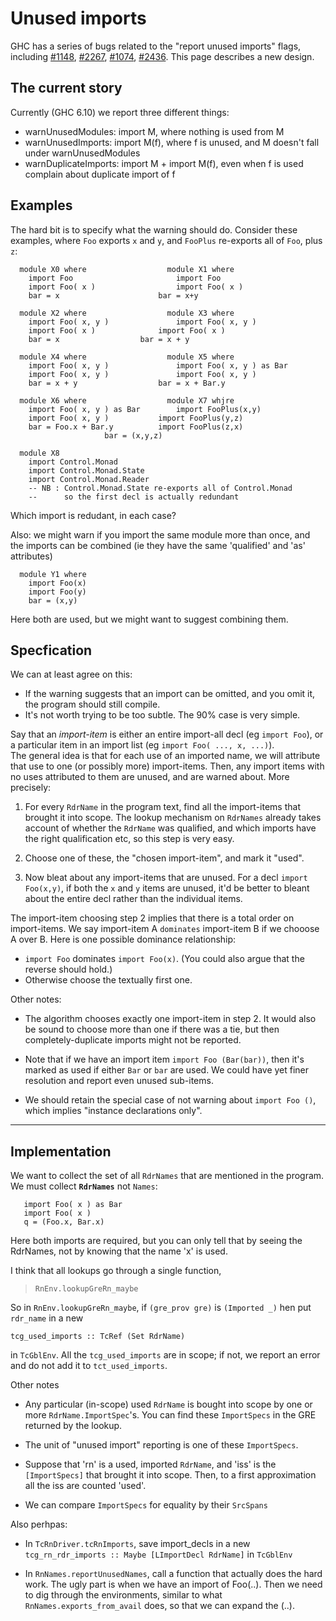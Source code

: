 # Unused imports


GHC has a series of bugs related to the "report unused imports"
flags, including [\#1148](https://gitlab.haskell.org//ghc/ghc/issues/1148), [\#2267](https://gitlab.haskell.org//ghc/ghc/issues/2267), [\#1074](https://gitlab.haskell.org//ghc/ghc/issues/1074), [\#2436](https://gitlab.haskell.org//ghc/ghc/issues/2436). 
This page describes a new design.

## The current story


Currently (GHC 6.10) we report three different things:

- warnUnusedModules: import M, where nothing is used from M
- warnUnusedImports: import M(f), where f is unused, and M doesn't fall under warnUnusedModules
- warnDuplicateImports: import M + import M(f), even when f is used complain about duplicate import of f

## Examples


The hard bit is to specify what the warning should do.
Consider these examples, where `Foo` exports `x` and `y`, and `FooPlus` 
re-exports all of `Foo`, plus `z`:

```wiki
  module X0 where            	   module X1 where	
    import Foo	             	     import Foo		
    import Foo( x )          	     import Foo( x )	
    bar = x	             	     bar = x+y		

  module X2 where            	   module X3 where	
    import Foo( x, y )	     	     import Foo( x, y )	
    import Foo( x )	     	     import Foo( x )	
    bar = x		     	     bar = x + y         
 
  module X4 where            	   module X5 where	      
    import Foo( x, y ) 	     	     import Foo( x, y ) as Bar 
    import Foo( x, y )	     	     import Foo( x, y )	      
    bar = x + y		     	     bar = x + Bar.y           
 
  module X6 where                  module X7 whjre	
    import Foo( x, y ) as Bar	     import FooPlus(x,y)	
    import Foo( x, y ) 		     import FooPlus(y,z)	
    bar = Foo.x + Bar.y		     import FooPlus(z,x)	
				     bar = (x,y,z)       

  module X8
    import Control.Monad
    import Control.Monad.State
    import Control.Monad.Reader
	-- NB : Control.Monad.State re-exports all of Control.Monad
	--      so the first decl is actually redundant
```


Which import is redudant, in each case?


Also: we might warn if you import the same module more than once, and the
imports can be combined (ie they have the same 'qualified' and 'as'
attributes)

```wiki
  module Y1 where
    import Foo(x)
    import Foo(y)
    bar = (x,y)
```


Here both are used, but we might want to suggest combining them.

## Specfication


We can at least agree on this:

- If the warning suggests that an import can be omitted, and you omit it,
  the program should still compile.
- It's not worth trying to be too subtle.  The 90% case is very simple.


Say that an *import-item* is either an entire import-all decl (eg `import Foo`),
or a particular item in an import list (eg `import Foo( ..., x, ...)`).  
The general idea is that for each use of an imported name, we will attribute
that use to one (or possibly more) import-items. Then, any import items with no
uses attributed to them are unused, and are warned about.
More precisely:

1.  For every `RdrName` in the program text, find all the import-items that brought it     into scope.  The lookup mechanism on `RdrNames` already takes account of whether the `RdrName` was qualified, and which imports have the right qualification etc, so this step is very easy.

1. Choose one of these, the "chosen import-item", and mark it "used".  

1.  Now bleat about any import-items that are unused.  For a decl
  `import Foo(x,y)`, if both the `x` and `y` items are unused, it'd be better
  to bleant about the entire decl rather than the individual items.


The import-item choosing step 2 implies that there is a total order on 
import-items.  We say import-item A ``dominates`` import-item B if we chooose
A over B.  Here is one possible dominance relationship:

- `import Foo` dominates `import Foo(x)`.  (You could also argue that the 
  reverse should hold.)
- Otherwise choose the textually first one.


Other notes:

- The algorithm chooses exactly one import-item in step 2.  It would
  also be sound to choose more than one if there was a tie, but then completely-duplicate
  imports might not be reported.

- Note that if we have an import item `import Foo (Bar(bar))`, then
  it's marked as used if either `Bar` or `bar` are used.  We could have yet finer
  resolution and report even unused sub-items.

- We should retain the special case of not warning about `import Foo ()`, which implies "instance declarations only".

---

## Implementation


We want to collect the set of all `RdrNames` that are mentioned in the
program.  We must collect **`RdrNames`** not `Names`:

```wiki
   import Foo( x ) as Bar
   import Foo( x )
   q = (Foo.x, Bar.x)
```


Here both imports are required, but you can only tell that by
seeing the RdrNames, not by knowing that the name 'x' is used.


I think that all lookups go through a single function, 

> `RnEnv.lookupGreRn_maybe`


So in `RnEnv.lookupGreRn_maybe`, if `(gre_prov gre)` is `(Imported _)`
hen put `rdr_name` in a new

```wiki
tcg_used_imports :: TcRef (Set RdrName)
```


in `TcGblEnv`.  All the `tcg_used_imports` are in scope; if not,
we report an error and do not add it to `tct_used_imports`.


Other notes

- Any particular (in-scope) used `RdrName` is bought into scope by
  one or more `RdrName.ImportSpec`'s.  You can find these `ImportSpecs`
  in the GRE returned by the lookup.

- The unit of "unused import" reporting is one of these `ImportSpecs`.

- Suppose that 'rn' is a used, imported `RdrName`, and 'iss' is 
  the `[ImportSpecs]` that brought it into scope.  Then, to a first 
  approximation all the iss are counted 'used'.  

- We can compare `ImportSpecs` for equality by their `SrcSpans`


Also perhpas:

- In `TcRnDriver.tcRnImports`, save import_decls in a new
  `tcg_rn_rdr_imports :: Maybe [LImportDecl RdrName]`
  in `TcGblEnv`

- In `RnNames.reportUnusedNames`, call a function that actually does the
  hard work. The ugly part is when we have an import of Foo(..). Then we
  need to dig through the environments, similar to what
  `RnNames.exports_from_avail` does, so that we can expand the (..).
